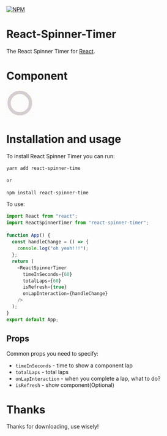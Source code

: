[![NPM](https://img.shields.io/npm/v/react-select.svg)](https://www.npmjs.com/package/react-spinner-timer)

# React-Spinner-Timer

The React Spinner Timer for [React](https://reactjs.com).

# Component

![React Spinner Timer](https://github.com/danielcsbatista/react-spinner-time/blob/assets/exempleSpinnerTimer.gif)

# Installation and usage

To install React Spinner Timer you can run:

```
yarn add react-spinner-time

or

npm install react-spinner-time
```

To use:

```js
import React from "react";
import ReactSpinnerTimer from "react-spinner-timer";

function App() {
  const handleChange = () => {
    console.log("oh yeah!!!");
  };
  return (
    <ReactSpinnerTimer
      timeInSeconds={60}
      totalLaps={60}
      isRefresh={true}
      onLapInteraction={handleChange}
    />
  );
}
export default App;

```

## Props

Common props you need to specify:

- `timeInSeconds` - time to show a component lap
- `totalLaps` - total laps
- `onLapInteraction` - when you complete a lap, what to do?
- `isRefresh` - show component(Optional)

# Thanks

Thanks for downloading, use wisely!

